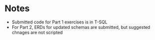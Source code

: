 # Notes
- Submitted code for Part 1 exercises is in T-SQL
- For Part 2, ERDs for updated schemas are submitted, but suggested chnages are not scripted